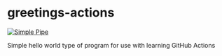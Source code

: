 # greetings-actions
[![Simple Pipe](https://github.com/mswartley/greetings-actions/actions/workflows/simple-pipe.yaml/badge.svg)](https://github.com/mswartley/greetings-actions/actions/workflows/simple-pipe.yaml)

Simple hello world type of program for use with learning GitHub Actions
